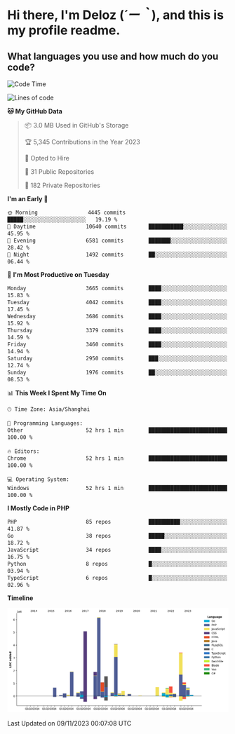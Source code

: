 # **Hi there, I'm Deloz (*´ー｀*), and this is my profile readme.**

## **What languages you use and how much do you code?**

<!--START_SECTION:waka-->
![Code Time](http://img.shields.io/badge/Code%20Time-2%2C747%20hrs%2027%20mins-blue)

![Lines of code](https://img.shields.io/badge/From%20Hello%20World%20I%27ve%20Written-32.1%20million%20lines%20of%20code-blue)

**🐱 My GitHub Data** 

> 📦 3.0 MB Used in GitHub's Storage 
 > 
> 🏆 5,345 Contributions in the Year 2023
 > 
> 💼 Opted to Hire
 > 
> 📜 31 Public Repositories 
 > 
> 🔑 182 Private Repositories 
 > 
**I'm an Early 🐤** 

```text
🌞 Morning                4445 commits        █████░░░░░░░░░░░░░░░░░░░░   19.19 % 
🌆 Daytime                10640 commits       ███████████░░░░░░░░░░░░░░   45.95 % 
🌃 Evening                6581 commits        ███████░░░░░░░░░░░░░░░░░░   28.42 % 
🌙 Night                  1492 commits        ██░░░░░░░░░░░░░░░░░░░░░░░   06.44 % 
```
📅 **I'm Most Productive on Tuesday** 

```text
Monday                   3665 commits        ████░░░░░░░░░░░░░░░░░░░░░   15.83 % 
Tuesday                  4042 commits        ████░░░░░░░░░░░░░░░░░░░░░   17.45 % 
Wednesday                3686 commits        ████░░░░░░░░░░░░░░░░░░░░░   15.92 % 
Thursday                 3379 commits        ████░░░░░░░░░░░░░░░░░░░░░   14.59 % 
Friday                   3460 commits        ████░░░░░░░░░░░░░░░░░░░░░   14.94 % 
Saturday                 2950 commits        ███░░░░░░░░░░░░░░░░░░░░░░   12.74 % 
Sunday                   1976 commits        ██░░░░░░░░░░░░░░░░░░░░░░░   08.53 % 
```


📊 **This Week I Spent My Time On** 

```text
🕑︎ Time Zone: Asia/Shanghai

💬 Programming Languages: 
Other                    52 hrs 1 min        █████████████████████████   100.00 % 

🔥 Editors: 
Chrome                   52 hrs 1 min        █████████████████████████   100.00 % 

💻 Operating System: 
Windows                  52 hrs 1 min        █████████████████████████   100.00 % 
```

**I Mostly Code in PHP** 

```text
PHP                      85 repos            ██████████░░░░░░░░░░░░░░░   41.87 % 
Go                       38 repos            █████░░░░░░░░░░░░░░░░░░░░   18.72 % 
JavaScript               34 repos            ████░░░░░░░░░░░░░░░░░░░░░   16.75 % 
Python                   8 repos             █░░░░░░░░░░░░░░░░░░░░░░░░   03.94 % 
TypeScript               6 repos             █░░░░░░░░░░░░░░░░░░░░░░░░   02.96 % 
```



**Timeline**

![Lines of Code chart](https://raw.githubusercontent.com/deloz/deloz/main/assets/bar_graph.png)


 Last Updated on 09/11/2023 00:07:08 UTC
<!--END_SECTION:waka-->
